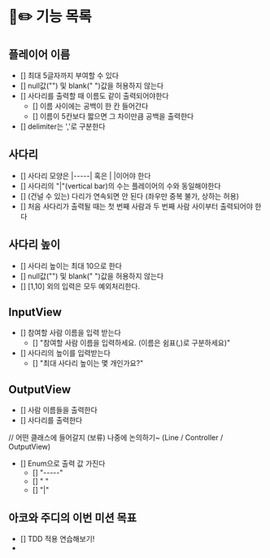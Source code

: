 #  🎒✏️ 기능 목록 

## 플레이어 이름
- [] 최대 5글자까지 부여할 수 있다
- [] null값("") 및 blank(" ")값을 허용하지 않는다 
- [] 사다리를 출력할 때 이름도 같이 출력되어야한다
  - [] 이름 사이에는 공백이 한 칸 들어간다 
  - [] 이름이 5칸보다 짧으면 그 차이만큼 공백을 출력한다 
- [] delimiter는 ','로 구분한다


## 사다리
- [] 사다리 모양은 |-----| 혹은 |     |이어야 한다
- [] 사다리의 "|"(vertical bar)의 수는 플레이어의 수와 동일해야한다
- [] (건널 수 있는) 다리가 연속되면 안 된다 (좌우만 중복 불가, 상하는 허용)
- [] 처음 사다리가 출력될 때는 첫 번째 사람과 두 번째 사람 사이부터 출력되어야 한다


## 사다리 높이
- [] 사다리 높이는 최대 10으로 한다
- [] null값("") 및 blank(" ")값을 허용하지 않는다
- [] [1,10] 외의 입력은 모두 예외처리한다.


## InputView
- [] 참여할 사람 이름을 입력 받는다
  - [] "참여할 사람 이름을 입력하세요. (이름은 쉼표(,)로 구분하세요)"
- [] 사다리의 높이를 입력받는다
  - [] "최대 사다리 높이는 몇 개인가요?"


## OutputView
- [] 사람 이름들을 출력한다
- [] 사다리를 출력한다


// 어떤 클래스에 들어갈지 (보류) 나중에 논의하기~ (Line / Controller / OutputView)
- [] Enum으로 출력 값 가진다
  - [] "-----"
  - [] "     "
  - [] "|"


## 아코와 주디의 이번 미션 목표
- [] TDD 적용 연습해보기! 
- 